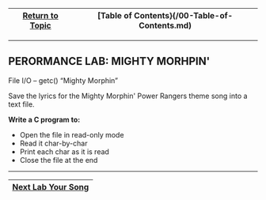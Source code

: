 |[Return to Topic](/12_IO_part_2/02_related_functions.md)|[Table of Contents}(/00-Table-of-Contents.md)|
|---|---|

---

## PERORMANCE LAB: MIGHTY MORHPIN'

File I/O – getc()
“Mighty Morphin”

Save the lyrics for the Mighty Morphin' Power Rangers theme song into a text file.

**Write a C program to:**

* Open the file in read-only mode
* Read it char-by-char
* Print each char as it is read
* Close the file at the end

---

|[Next Lab Your Song](/12_IO_part_2/performance_labs/PL_your_song.md)|
|---|
